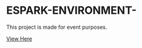 # ESPARK-ENVIRONMENT-
This project is made for event purposes.

[View Here](https://espark-environment.vercel.app/)
